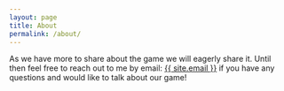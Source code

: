 ```yaml
---
layout: page
title: About
permalink: /about/
---
```


As we have more to share about the game we will eagerly share it. Until then feel free to reach out to me by email: <a class="u-email" href="mailto:{{ site.email }}">{{ site.email }}</a> if you have any questions and would like to talk about our game!

[jekyll-organization]: https://github.com/jekyll
